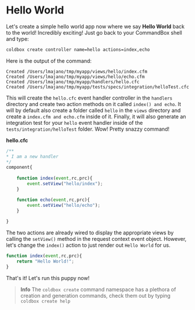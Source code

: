 # Hello World

Let's create a simple hello world app now where we say **Hello World** back to the world! Incredibly exciting! Just go back to your CommandBox shell and type:

```bash
coldbox create controller name=hello actions=index,echo
```

Here is the output of the command:
```
Created /Users/lmajano/tmp/myapp/views/hello/index.cfm
Created /Users/lmajano/tmp/myapp/views/hello/echo.cfm
Created /Users/lmajano/tmp/myapp/handlers/hello.cfc
Created /Users/lmajano/tmp/myapp/tests/specs/integration/helloTest.cfc
```

This will create the `hello.cfc` event handler controller in the `handlers` directory and create two action methods on it called `index() and echo`.  It will by default also create a folder called `hello` in the `views` directory and create a `index.cfm and echo.cfm` inside of it.  Finally, it will also generate an integration test for your `hello` event handler inside of the `tests/integration/helloTest` folder.  Wow! Pretty snazzy command!

**hello.cfc**

```js
/**
* I am a new handler
*/
component{
	
	function index(event,rc,prc){
		event.setView("hello/index");
	}	

	function echo(event,rc,prc){
		event.setView("hello/echo");
	}	
	
}
```

The two actions are already wired to display the appropriate views by calling the `setView()` method in the request context event object.  However, let's change the `index()` action to just render out `Hello World` for us.

```js
function index(event,rc,prc){
    return "Hello World!";
}
```

That's it! Let's run this puppy now!

> **Info** The `coldbox create` command namespace has a plethora of creation and generation commands, check them out by typing `coldbox create help`
